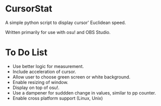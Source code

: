 # CursorStat
A simple python script to display cursor' Euclidean speed.

Written primarily for use with osu! and OBS Studio.

# To Do List
- Use better logic for measurement.
- Include acceleration of cursor.
- Allow user to choose green screen or white background.
- Enable resizing of window.
- Display on top of osu!.
- Use a dampener for suddden change in values, similar to pp counter.
- Enable cross platform support (Linux, Unix)
